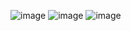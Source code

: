 ![image](https://github.com/raghav-decoded/LicensePlateNumber/assets/50199745/25781eee-acc2-41e6-9351-d08ebc5ffc88)
![image](https://github.com/raghav-decoded/LicensePlateNumber/assets/50199745/b05905d0-f067-4371-aca6-6fb3f1be1a64)
![image](https://github.com/raghav-decoded/LicensePlateNumber/assets/50199745/68680ae0-7304-4cb4-8f4d-dac96ea345fb)
